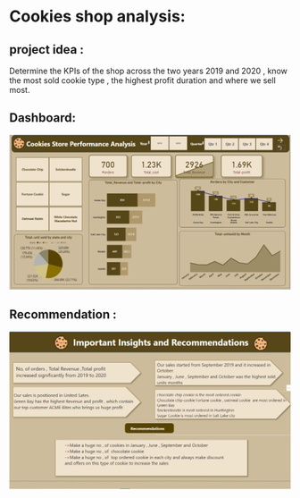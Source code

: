 # Cookies shop analysis:
## project idea :
Determine the KPIs of the shop across the two years 2019 and 2020 , know the most sold cookie type , the highest profit duration and where we sell most.
## Dashboard:
![cookies-shop-data-analysis-project-PowerBi](https://github.com/Arwa988/cookies-shop-data-analysis-PowerBi/blob/main/Screenshot%20(97).png)
## Recommendation :
![cookies-shop-data-analysis-project-PowerBi](https://github.com/Arwa988/cookies-shop-data-analysis-PowerBi/blob/main/Screenshot%20(101).png)
